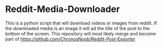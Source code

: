 # Reddit-Media-Downloader

This is a python script that will download videos or images from reddit. If the downloaded media is an image it will ad the title of the post to the bottom of the screen. This repository will most likely merge and become part of https://github.com/ChronosNoob/Reddit-Post-Exporter
